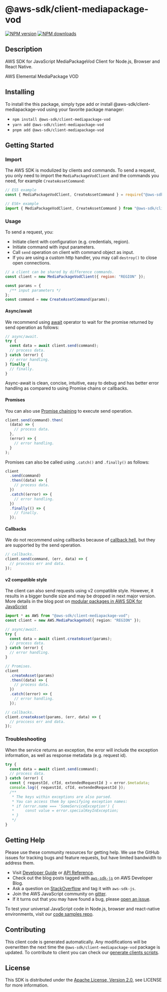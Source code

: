 # @aws-sdk/client-mediapackage-vod

[![NPM version](https://img.shields.io/npm/v/@aws-sdk/client-mediapackage-vod/latest.svg)](https://www.npmjs.com/package/@aws-sdk/client-mediapackage-vod)
[![NPM downloads](https://img.shields.io/npm/dm/@aws-sdk/client-mediapackage-vod.svg)](https://www.npmjs.com/package/@aws-sdk/client-mediapackage-vod)

## Description

AWS SDK for JavaScript MediaPackageVod Client for Node.js, Browser and React Native.

AWS Elemental MediaPackage VOD

## Installing

To install the this package, simply type add or install @aws-sdk/client-mediapackage-vod
using your favorite package manager:

- `npm install @aws-sdk/client-mediapackage-vod`
- `yarn add @aws-sdk/client-mediapackage-vod`
- `pnpm add @aws-sdk/client-mediapackage-vod`

## Getting Started

### Import

The AWS SDK is modulized by clients and commands.
To send a request, you only need to import the `MediaPackageVodClient` and
the commands you need, for example `CreateAssetCommand`:

```js
// ES5 example
const { MediaPackageVodClient, CreateAssetCommand } = require("@aws-sdk/client-mediapackage-vod");
```

```ts
// ES6+ example
import { MediaPackageVodClient, CreateAssetCommand } from "@aws-sdk/client-mediapackage-vod";
```

### Usage

To send a request, you:

- Initiate client with configuration (e.g. credentials, region).
- Initiate command with input parameters.
- Call `send` operation on client with command object as input.
- If you are using a custom http handler, you may call `destroy()` to close open connections.

```js
// a client can be shared by difference commands.
const client = new MediaPackageVodClient({ region: "REGION" });

const params = {
  /** input parameters */
};
const command = new CreateAssetCommand(params);
```

#### Async/await

We recommend using [await](https://developer.mozilla.org/en-US/docs/Web/JavaScript/Reference/Operators/await)
operator to wait for the promise returned by send operation as follows:

```js
// async/await.
try {
  const data = await client.send(command);
  // process data.
} catch (error) {
  // error handling.
} finally {
  // finally.
}
```

Async-await is clean, concise, intuitive, easy to debug and has better error handling
as compared to using Promise chains or callbacks.

#### Promises

You can also use [Promise chaining](https://developer.mozilla.org/en-US/docs/Web/JavaScript/Guide/Using_promises#chaining)
to execute send operation.

```js
client.send(command).then(
  (data) => {
    // process data.
  },
  (error) => {
    // error handling.
  }
);
```

Promises can also be called using `.catch()` and `.finally()` as follows:

```js
client
  .send(command)
  .then((data) => {
    // process data.
  })
  .catch((error) => {
    // error handling.
  })
  .finally(() => {
    // finally.
  });
```

#### Callbacks

We do not recommend using callbacks because of [callback hell](http://callbackhell.com/),
but they are supported by the send operation.

```js
// callbacks.
client.send(command, (err, data) => {
  // proccess err and data.
});
```

#### v2 compatible style

The client can also send requests using v2 compatible style.
However, it results in a bigger bundle size and may be dropped in next major version. More details in the blog post
on [modular packages in AWS SDK for JavaScript](https://aws.amazon.com/blogs/developer/modular-packages-in-aws-sdk-for-javascript/)

```ts
import * as AWS from "@aws-sdk/client-mediapackage-vod";
const client = new AWS.MediaPackageVod({ region: "REGION" });

// async/await.
try {
  const data = await client.createAsset(params);
  // process data.
} catch (error) {
  // error handling.
}

// Promises.
client
  .createAsset(params)
  .then((data) => {
    // process data.
  })
  .catch((error) => {
    // error handling.
  });

// callbacks.
client.createAsset(params, (err, data) => {
  // proccess err and data.
});
```

### Troubleshooting

When the service returns an exception, the error will include the exception information,
as well as response metadata (e.g. request id).

```js
try {
  const data = await client.send(command);
  // process data.
} catch (error) {
  const { requestId, cfId, extendedRequestId } = error.$metadata;
  console.log({ requestId, cfId, extendedRequestId });
  /**
   * The keys within exceptions are also parsed.
   * You can access them by specifying exception names:
   * if (error.name === 'SomeServiceException') {
   *     const value = error.specialKeyInException;
   * }
   */
}
```

## Getting Help

Please use these community resources for getting help.
We use the GitHub issues for tracking bugs and feature requests, but have limited bandwidth to address them.

- Visit [Developer Guide](https://docs.aws.amazon.com/sdk-for-javascript/v3/developer-guide/welcome.html)
  or [API Reference](https://docs.aws.amazon.com/AWSJavaScriptSDK/v3/latest/index.html).
- Check out the blog posts tagged with [`aws-sdk-js`](https://aws.amazon.com/blogs/developer/tag/aws-sdk-js/)
  on AWS Developer Blog.
- Ask a question on [StackOverflow](https://stackoverflow.com/questions/tagged/aws-sdk-js) and tag it with `aws-sdk-js`.
- Join the AWS JavaScript community on [gitter](https://gitter.im/aws/aws-sdk-js-v3).
- If it turns out that you may have found a bug, please [open an issue](https://github.com/aws/aws-sdk-js-v3/issues/new/choose).

To test your universal JavaScript code in Node.js, browser and react-native environments,
visit our [code samples repo](https://github.com/aws-samples/aws-sdk-js-tests).

## Contributing

This client code is generated automatically. Any modifications will be overwritten the next time the `@aws-sdk/client-mediapackage-vod` package is updated.
To contribute to client you can check our [generate clients scripts](https://github.com/aws/aws-sdk-js-v3/tree/main/scripts/generate-clients).

## License

This SDK is distributed under the
[Apache License, Version 2.0](http://www.apache.org/licenses/LICENSE-2.0),
see LICENSE for more information.
